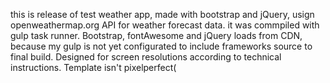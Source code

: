 this is release of test weather app, made with bootstrap and jQuery,
usign openweathermap.org API for weather forecast data.
it was commpiled with gulp task runner. Bootstrap, fontAwesome and jQuery loads from CDN,
because my gulp is not yet configurated to include frameworks source to final build.
Designed for screen resolutions according to technical instructions. Template isn't pixelperfect(
